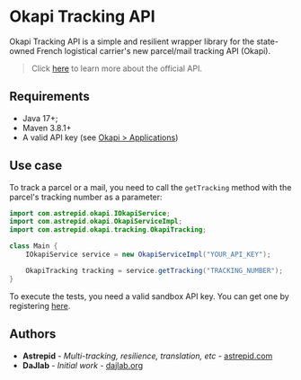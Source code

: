 # Okapi Tracking API

Okapi Tracking API is a simple and resilient wrapper library for the state-owned French logistical carrier's new parcel/mail tracking API (Okapi).

> Click [here](https://developer.laposte.fr/products/suivi/latest) to learn more about the official API.

## Requirements

- Java 17+;
- Maven 3.8.1+
- A valid API key (see [Okapi > Applications](https://developer.laposte.fr/applications))

## Use case

To track a parcel or a mail, you need to call the `getTracking` method with the parcel's tracking number as a parameter:

```java
import com.astrepid.okapi.IOkapiService;
import com.astrepid.okapi.OkapiServiceImpl;
import com.astrepid.okapi.tracking.OkapiTracking;

class Main {
    IOkapiService service = new OkapiServiceImpl("YOUR_API_KEY");

    OkapiTracking tracking = service.getTracking("TRACKING_NUMBER");
}
```

To execute the tests, you need a valid sandbox API key. You can get one by registering [here](https://developer.laposte.fr).

## Authors

* **Astrepid** - *Multi-tracking, resilience, translation, etc* - [astrepid.com](https://astrepid.com)
* **DaJlab** - *Initial work* - [dajlab.org](https://dajlab.org)